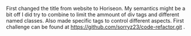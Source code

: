 First changed the title from website to Horiseon.
My semantics might be a bit off I did try to combine to limit the ammount of div tags and different named classes.
Also made specific tags to control different aspects.
First challenge can be found at https://github.com/sorryz23/code-refactor.git .
